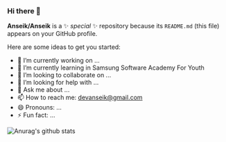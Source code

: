 ### Hi there 👋


**Anseik/Anseik** is a ✨ _special_ ✨ repository because its `README.md` (this file) appears on your GitHub profile.

Here are some ideas to get you started:

- 🔭 I’m currently working on ...
- 🌱 I’m currently learning in Samsung Software Academy For Youth
- 👯 I’m looking to collaborate on ...
- 🤔 I’m looking for help with ...
- 💬 Ask me about ...
- 📫 How to reach me: devanseik@gmail.com
- 😄 Pronouns: ...
- ⚡ Fun fact: ...

![Anurag's github stats](https://github-readme-stats.vercel.app/api?username=Anseik&show_icons=true&theme=radical)
